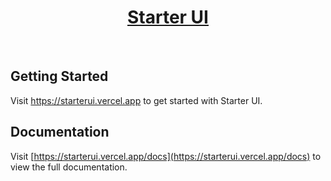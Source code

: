 <p align="center">
  <a href="https://starterui.vercel.app">
      <h1 align="center">Starter UI</h1>
  </a>
</p>
</br>

## Getting Started

Visit <a aria-label="starter-ui" href="https://starterui.vercel.app">https://starterui.vercel.app</a> to get started with Starter UI.

## Documentation

Visit [https://starterui.vercel.app/docs](https://starterui.vercel.app/docs) to view the full documentation.
